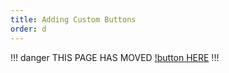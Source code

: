 ```yaml
---
title: Adding Custom Buttons
order: d
---
```

!!! danger
THIS PAGE HAS MOVED [!button HERE](https://srpc.fdd-docs.com/custom-buttons/)
!!!
